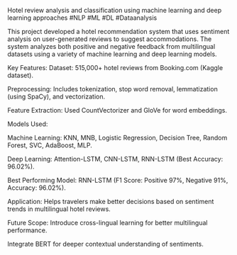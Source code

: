 Hotel review analysis and classification using machine learning and deep learning approaches
#NLP #ML #DL #Dataanalysis





This project developed a hotel recommendation system that uses sentiment analysis on user-generated reviews to suggest accommodations. The system analyzes both positive and negative feedback from multilingual datasets using a variety of machine learning and deep learning models.

 Key Features:
Dataset: 515,000+ hotel reviews from Booking.com (Kaggle dataset).

Preprocessing: Includes tokenization, stop word removal, lemmatization (using SpaCy), and vectorization.

Feature Extraction: Used CountVectorizer and GloVe for word embeddings.

Models Used:

Machine Learning: KNN, MNB, Logistic Regression, Decision Tree, Random Forest, SVC, AdaBoost, MLP.

Deep Learning: Attention-LSTM, CNN-LSTM, RNN-LSTM (Best Accuracy: 96.02%).

Best Performing Model: RNN-LSTM (F1 Score: Positive 97%, Negative 91%, Accuracy: 96.02%).

Application: Helps travelers make better decisions based on sentiment trends in multilingual hotel reviews.

 Future Scope:
Introduce cross-lingual learning for better multilingual performance.

Integrate BERT for deeper contextual understanding of sentiments.

